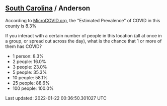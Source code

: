 
## [South Carolina](/united-states/south-carolina) / Anderson

According to [MicroCOVID.org](http://microcovid.org),
the "Estimated Prevalence" of COVID in this county is 8.3%

If you interact with a certain number of people in this location
(all at once in a group, or spread out across the day), what is the chance that
1 or more of them has COVID?

- 1 person: 8.3%
- 2 people: 16.0%
- 3 people: 23.0%
- 5 people: 35.3%
- 10 people: 58.1%
- 25 people: 88.6%
- 100 people: 100.0%

Last updated: 2022-01-22 00:36:50.301027 UTC
